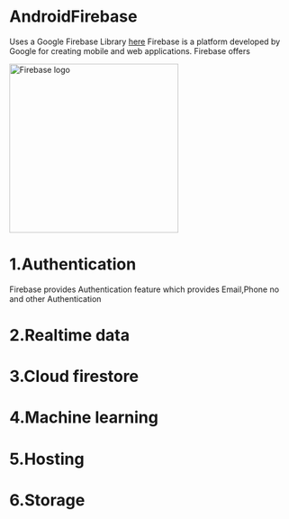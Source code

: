 # AndroidFirebase
Uses a Google Firebase Library <a href="https://console.firebase.google.com/">here</a>
Firebase is a platform developed by Google for creating mobile and web applications.
Firebase offers

<img src="https://venturebeat.com/wp-content/uploads/2016/11/Google-Firebase-logo-e1494819679178.png?fit=1600%2C800&strip=all"  alt="Firebase logo" width="300px"/>

# 1.Authentication
Firebase provides Authentication feature which provides Email,Phone no and other Authentication
# 2.Realtime data
# 3.Cloud firestore
# 4.Machine learning
# 5.Hosting 
# 6.Storage

